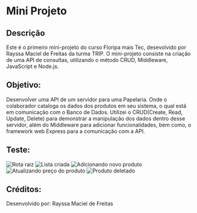 # Mini Projeto 

## Descrição
Este é o primeiro mini-projeto do curso Floripa mais Tec, desevolvido por Rayssa Maciel de Freitas da turma TRIP. O mini-projeto consiste na criação de uma API de consultas, utilizando o método CRUD, Middleware, JavaScript e Node.js.

## Objetivo:
Desenvolver uma API de um servidor para uma Papelaria. Onde o colaborador cataloga os dados dos produtos em seu sistema, o qual está em comunicação com o Banco de Dados.
Utilizei o CRUD(Create, Read, Update, Delete) para demonstrar a manipulação dos dados dentro desse servidor, além do Middleware para adicionar funcionalidades, bem como, o framework web Express para a comunicação com a API.

## Teste:
![Rota raiz](image.png)
![Lista criada](image1.png)
![Adicionando novo produto](image2.png)
![Atualizando preço do produto](image3.png)
![Produto deletado](image4.png)

## Créditos:
Desenvolvido por:
Rayssa Maciel de Freitas
